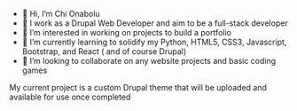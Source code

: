 - 👋 Hi, I’m Chi Onabolu
- 👾 I work as a Drupal Web Developer and aim to be a full-stack developer
- 👀 I’m interested in working on projects to build a portfolio
- 🌱 I’m currently learning to solidify my Python, HTML5, CSS3, Javascript, Bootstrap, and React ( and of course Drupal)
- 💞️ I’m looking to collaborate on any website projects and basic coding games

My current project is a custom Drupal theme that will be uploaded and available for use once completed

<!---
chionabolu/chionabolu is a ✨ special ✨ repository because its `README.md` (this file) appears on your GitHub profile.
You can click the Preview link to take a look at your changes.
--->
